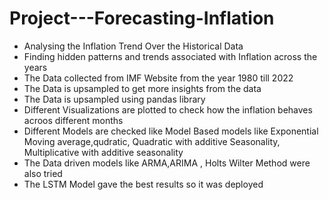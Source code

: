 # Project---Forecasting-Inflation

* Analysing the Inflation Trend Over the Historical Data
* Finding hidden patterns and trends associated with Inflation across the years
* The Data collected from IMF Website from the year 1980 till 2022
* The Data is upsampled to get more insights from the data
* The Data is upsampled using pandas library
* Different Visualizations are plotted to check how the inflation behaves acroos different months
* Different Models are checked like Model Based models like Exponential Moving average,qudratic, Quadratic with additive Seasonality, Multiplicative with additive seasonality
* The Data driven models like ARMA,ARIMA , Holts Wilter Method were also tried
* The LSTM Model gave the best results so it was deployed

